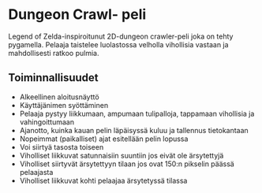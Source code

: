 # Dungeon Crawl- peli 
Legend of Zelda-inspiroitunut 2D-dungeon crawler-peli joka on tehty pygamella.
Pelaaja taistelee luolastossa velholla vihollisia vastaan ja mahdollisesti
ratkoo pulmia.

## Toiminnallisuudet
- Alkeellinen aloitusnäyttö
- Käyttäjänimen syöttäminen
- Pelaaja pystyy liikkumaan, ampumaan tulipalloja, tappamaan vihollisia ja vahingoittumaan
- Ajanotto, kuinka kauan pelin läpäisyssä kuluu ja tallennus tietokantaan
- Nopeimmat (paikalliset) ajat esitellään pelin lopussa
- Voi siirtyä tasosta toiseen
- Viholliset liikkuvat satunnaisiin suuntiin jos eivät ole ärsytettyjä
- Viholliset siirtyvät ärsytettyyn tilaan jos ovat 150:n pikselin päässä pelaajasta
- Viholliset liikkuvat kohti pelaajaa ärsytetyssä tilassa

